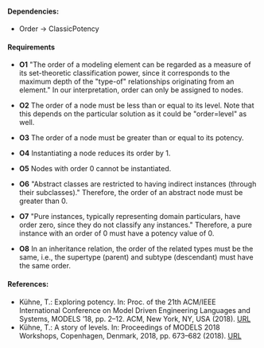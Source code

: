 #### Dependencies:
- Order &#8594; ClassicPotency

#### Requirements
- **O1** "The order of a modeling element can be regarded as a measure of its set-theoretic classification power, since it corresponds to the maximum depth of the "type-of" relationships originating from an element." In our interpretation, order can only be assigned to nodes.

- **O2** The order of a node must be less than or equal to its level. Note that this depends on the particular solution as it could be "order=level" as well. 

- **O3** The order of a node must be greater than or equal to its potency.

- **O4** Instantiating a node reduces its order by 1.

- **O5** Nodes with order 0 cannot be instantiated.

- **O6** "Abstract classes are restricted to having indirect instances (through their subclasses)." Therefore, the order of an abstract node must be greater than 0.

- **O7** "Pure instances, typically representing domain particulars, have order zero, since they do not classify any instances." Therefore, a pure instance with an order of 0 must have a potency value of 0.

- **O8** In an inheritance relation, the order of the related types must be the same, i.e., the supertype (parent) and subtype (descendant) must have the same order.

#### References:
- Kühne, T.: Exploring potency. In: Proc. of the 21th ACM/IEEE International Conference on Model Driven Engineering Languages and Systems, MODELS ’18, pp. 2–12. ACM, New York, NY, USA (2018). [URL](https://www.doi.org/10.1145/3239372.3239411)
- Kühne, T.: A story of levels. In: Proceedings of MODELS 2018 Workshops, Copenhagen, Denmark, 2018, pp. 673–682 (2018). [URL](http://ceur-ws.org/Vol-2245/multi_paper_5.pdf)

